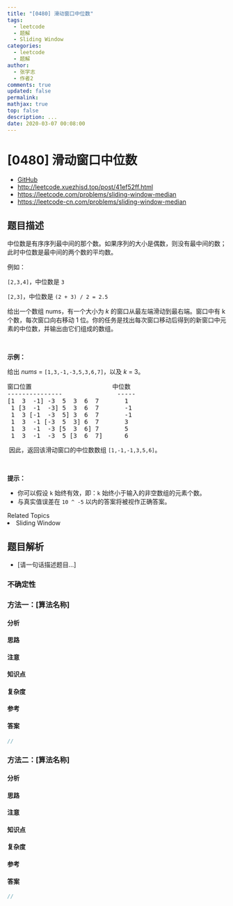 ```yaml
---
title: "[0480] 滑动窗口中位数"
tags:
  - leetcode
  - 题解
  - Sliding Window
categories:
  - leetcode
  - 题解
author:
  - 张学志
  - 作者2
comments: true
updated: false
permalink:
mathjax: true
top: false
description: ...
date: 2020-03-07 00:08:00
---
```



# [0480] 滑动窗口中位数
* [GitHub](https://github.com/algoboy101/LeetCodeCrowdsource/tree/master/_posts/QA/%5B0480%5D%20%E6%BB%91%E5%8A%A8%E7%AA%97%E5%8F%A3%E4%B8%AD%E4%BD%8D%E6%95%B0.md)
* http://leetcode.xuezhisd.top/post/41ef52ff.html
* https://leetcode.com/problems/sliding-window-median
* https://leetcode-cn.com/problems/sliding-window-median


## 题目描述

<p>中位数是有序序列最中间的那个数。如果序列的大小是偶数，则没有最中间的数；此时中位数是最中间的两个数的平均数。</p>

<p>例如：</p>

<p><code>[2,3,4]</code>，中位数是&nbsp;<code>3</code></p>

<p><code>[2,3]</code>，中位数是 <code>(2 + 3) / 2 = 2.5</code></p>

<p>给出一个数组 nums，有一个大小为 <em>k</em> 的窗口从最左端滑动到最右端。窗口中有 k 个数，每次窗口向右移动 1 位。你的任务是找出每次窗口移动后得到的新窗口中元素的中位数，并输出由它们组成的数组。</p>

<p>&nbsp;</p>

<p><strong>示例：</strong></p>

<p>给出&nbsp;<em>nums</em> = <code>[1,3,-1,-3,5,3,6,7]</code>，以及&nbsp;<em>k</em> = 3。</p>

<pre>窗口位置                      中位数
---------------               -----
[1  3  -1] -3  5  3  6  7       1
 1 [3  -1  -3] 5  3  6  7       -1
 1  3 [-1  -3  5] 3  6  7       -1
 1  3  -1 [-3  5  3] 6  7       3
 1  3  -1  -3 [5  3  6] 7       5
 1  3  -1  -3  5 [3  6  7]      6
</pre>

<p>&nbsp;因此，返回该滑动窗口的中位数数组&nbsp;<code>[1,-1,-1,3,5,6]</code>。</p>

<p>&nbsp;</p>

<p><strong>提示：</strong></p>

<ul>
	<li>你可以假设&nbsp;<code>k</code>&nbsp;始终有效，即：<code>k</code> 始终小于输入的非空数组的元素个数。</li>
	<li>与真实值误差在 <code>10 ^ -5</code> 以内的答案将被视作正确答案。</li>
</ul>
<div><div>Related Topics</div><div><li>Sliding Window</li></div></div>


## 题目解析
* [请一句话描述题目...]

### 不确定性


### 方法一：[算法名称]

#### 分析

#### 思路

#### 注意

#### 知识点

#### 复杂度

#### 参考

#### 答案

```cpp
//
```


### 方法二：[算法名称]

#### 分析

#### 思路

#### 注意

#### 知识点

#### 复杂度

#### 参考

#### 答案

```cpp
//
```


